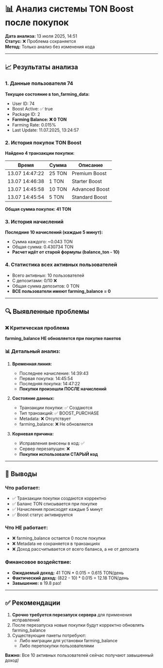 # 📊 Анализ системы TON Boost после покупок

**Дата анализа:** 13 июля 2025, 14:51  
**Статус:** ❌ Проблема сохраняется  
**Метод:** Только анализ без изменения кода

---

## 📈 Результаты анализа

### 1. Данные пользователя 74

**Текущее состояние в ton_farming_data:**
- User ID: 74
- Boost Active: ✅ true
- Package ID: 2
- **Farming Balance: ❌ 0 TON**
- Farming Rate: 0.015%
- Last Update: 11.07.2025, 13:24:57

### 2. История покупок TON Boost

**Найдено 4 транзакции покупки:**

| Время | Сумма | Описание |
|-------|-------|----------|
| 13.07 14:47:22 | 25 TON | Premium Boost |
| 13.07 14:46:38 | 1 TON | Starter Boost |
| 13.07 14:45:58 | 10 TON | Advanced Boost |
| 13.07 14:45:54 | 5 TON | Standard Boost |

**Общая сумма покупок: 41 TON**

### 3. История начислений

**Последние 10 начислений (каждые 5 минут):**
- Сумма каждого: ~0.043 TON
- Общая сумма: 0.430734 TON
- **Расчет идёт от старой формулы (balance_ton - 10)**

### 4. Статистика всех активных пользователей

- Всего активных: 10 пользователей
- С депозитами: 0/10 ❌
- Общая сумма депозитов: 0 TON
- **ВСЕ пользователи имеют farming_balance = 0**

---

## 🔍 Выявленные проблемы

### ❌ Критическая проблема
**farming_balance НЕ обновляется при покупке пакетов**

### 📊 Детальный анализ:

1. **Временная линия:**
   - Последнее начисление: 14:39:43
   - Первая покупка: 14:45:54
   - Последняя покупка: 14:47:22
   - **Покупки произошли ПОСЛЕ начислений**

2. **Состояние данных:**
   - Транзакции покупки: ✅ Создаются
   - Тип транзакций: ✅ BOOST_PURCHASE
   - Metadata: ❌ Отсутствует
   - farming_balance: ❌ Не обновляется

3. **Корневая причина:**
   - Исправления внесены в код: ✅
   - Сервер перезапущен: ❌
   - **Покупки использовали СТАРЫЙ код**

---

## 📌 Выводы

### Что работает:
- ✅ Транзакции покупки создаются корректно
- ✅ Баланс TON списывается при покупке
- ✅ Начисления происходят каждые 5 минут
- ✅ Boost статус активируется

### Что НЕ работает:
- ❌ farming_balance остается 0 после покупки
- ❌ Metadata не сохраняется в транзакциях
- ❌ Доход рассчитывается от всего баланса, а не от депозита

### Финансовое воздействие:
- **Ожидаемый доход:** 41 TON * 0.015 = 0.615 TON/день
- **Фактический доход:** (822 - 10) * 0.015 = 12.18 TON/день
- **Завышение:** в 19.8 раз!

---

## ✅ Рекомендации

1. **Срочно требуется перезапуск сервера** для применения исправлений
2. После перезапуска новые покупки будут корректно обновлять farming_balance
3. Существующие пакеты потребуют:
   - Либо миграции для установки farming_balance
   - Либо перепокупки пользователями

**Важно:** Все 10 активных пользователей сейчас получают завышенный доход!